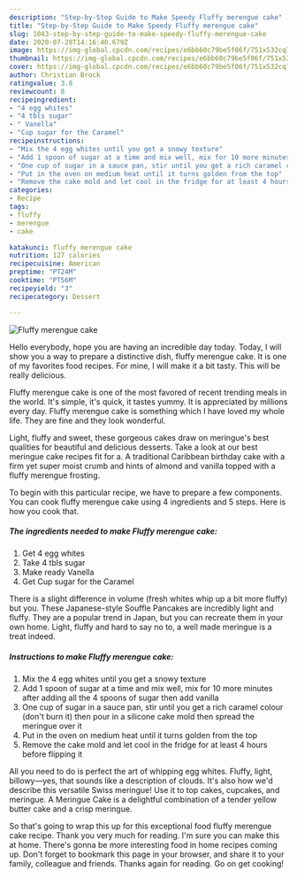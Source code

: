 ```yaml
---
description: "Step-by-Step Guide to Make Speedy Fluffy merengue cake"
title: "Step-by-Step Guide to Make Speedy Fluffy merengue cake"
slug: 1043-step-by-step-guide-to-make-speedy-fluffy-merengue-cake
date: 2020-07-28T14:16:40.679Z
image: https://img-global.cpcdn.com/recipes/e6bb60c79be5f06f/751x532cq70/fluffy-merengue-cake-recipe-main-photo.jpg
thumbnail: https://img-global.cpcdn.com/recipes/e6bb60c79be5f06f/751x532cq70/fluffy-merengue-cake-recipe-main-photo.jpg
cover: https://img-global.cpcdn.com/recipes/e6bb60c79be5f06f/751x532cq70/fluffy-merengue-cake-recipe-main-photo.jpg
author: Christian Brock
ratingvalue: 3.8
reviewcount: 8
recipeingredient:
- "4 egg whites"
- "4 tbls sugar"
- " Vanella"
- "Cup sugar for the Caramel"
recipeinstructions:
- "Mix the 4 egg whites until you get a snowy texture"
- "Add 1 spoon of sugar at a time and mix well, mix for 10 more minutes after adding all the 4 spoons of sugar then add vanilla"
- "One cup of sugar in a sauce pan, stir until you get a rich caramel colour (don&#39;t burn it) then pour in a silicone cake mold then spread the meringue over it"
- "Put in the oven on medium heat until it turns golden from the top"
- "Remove the cake mold and let cool in the fridge for at least 4 hours before flipping it"
categories:
- Recipe
tags:
- fluffy
- merengue
- cake

katakunci: fluffy merengue cake 
nutrition: 127 calories
recipecuisine: American
preptime: "PT24M"
cooktime: "PT56M"
recipeyield: "3"
recipecategory: Dessert

---
```



![Fluffy merengue cake](https://img-global.cpcdn.com/recipes/e6bb60c79be5f06f/751x532cq70/fluffy-merengue-cake-recipe-main-photo.jpg)

Hello everybody, hope you are having an incredible day today. Today, I will show you a way to prepare a distinctive dish, fluffy merengue cake. It is one of my favorites food recipes. For mine, I will make it a bit tasty. This will be really delicious.

Fluffy merengue cake is one of the most favored of recent trending meals in the world. It's simple, it's quick, it tastes yummy. It is appreciated by millions every day. Fluffy merengue cake is something which I have loved my whole life. They are fine and they look wonderful.

Light, fluffy and sweet, these gorgeous cakes draw on meringue&#39;s best qualities for beautiful and delicious desserts. Take a look at our best meringue cake recipes fit for a. A traditional Caribbean birthday cake with a firm yet super moist crumb and hints of almond and vanilla topped with a fluffy merengue frosting.


To begin with this particular recipe, we have to prepare a few components. You can cook fluffy merengue cake using 4 ingredients and 5 steps. Here is how you cook that.

<!--inarticleads1-->

##### The ingredients needed to make Fluffy merengue cake:

1. Get 4 egg whites
1. Take 4 tbls sugar
1. Make ready  Vanella
1. Get Cup sugar for the Caramel


There is a slight difference in volume (fresh whites whip up a bit more fluffy) but you. These Japanese-style Souffle Pancakes are incredibly light and fluffy. They are a popular trend in Japan, but you can recreate them in your own home. Light, fluffy and hard to say no to, a well made meringue is a treat indeed. 

<!--inarticleads2-->

##### Instructions to make Fluffy merengue cake:

1. Mix the 4 egg whites until you get a snowy texture
1. Add 1 spoon of sugar at a time and mix well, mix for 10 more minutes after adding all the 4 spoons of sugar then add vanilla
1. One cup of sugar in a sauce pan, stir until you get a rich caramel colour (don&#39;t burn it) then pour in a silicone cake mold then spread the meringue over it
1. Put in the oven on medium heat until it turns golden from the top
1. Remove the cake mold and let cool in the fridge for at least 4 hours before flipping it


All you need to do is perfect the art of whipping egg whites. Fluffy, light, billowy—yes, that sounds like a description of clouds. It&#39;s also how we&#39;d describe this versatile Swiss meringue! Use it to top cakes, cupcakes, and meringue. A Meringue Cake is a delightful combination of a tender yellow butter cake and a crisp meringue. 

So that's going to wrap this up for this exceptional food fluffy merengue cake recipe. Thank you very much for reading. I'm sure you can make this at home. There's gonna be more interesting food in home recipes coming up. Don't forget to bookmark this page in your browser, and share it to your family, colleague and friends. Thanks again for reading. Go on get cooking!
